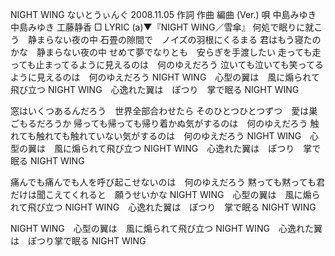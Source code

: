 NIGHT WING
ないとうぃんぐ
2008.11.05
作詞  作曲  編曲 (Ver.)   唄
中島みゆき   中島みゆき       工藤静香
□ LYRIC (a)▼『NIGHT WING／雪傘』
何処で眠りに就こう　静まらない夜の中
石畳の隙間で　ノイズの羽根にくるまる
君はもう寝たのかな　静まらない夜の中
せめて夢でなりとも　安らぎを手渡したい
走っても走っても止まってるように見えるのは　何のゆえだろう
泣いても泣いても笑ってるように見えるのは　何のゆえだろう
NIGHT WING　心型の翼は　風に煽られて飛び立つ
NIGHT WING　心逸れた翼は　ぽつり　掌で眠る
NIGHT WING

窓はいくつあるんだろう　世界全部合わせたら
そのひとつひとつずつ　愛は巣ごもるだろうか
帰っても帰っても帰り着かぬ気がするのは　何のゆえだろう
触れても触れても触れていない気がするのは　何のゆえだろう
NIGHT WING　心型の翼は　風に煽られて飛び立つ
NIGHT WING　心逸れた翼は　ぽつり　掌で眠る
NIGHT WING

痛んでも痛んでも人を呼び起こせないのは　何のゆえだろう
黙っても黙っても君だけは聞こえてくれると　願うせいかな
NIGHT WING　心型の翼は　風に煽られて飛び立つ
NIGHT WING　心逸れた翼は　ぽつり　掌で眠る
NIGHT WING

NIGHT WING　心型の翼は　風に煽られて飛び立つ
NIGHT WING　心逸れた翼は　ぽつり掌で眠る
NIGHT WING